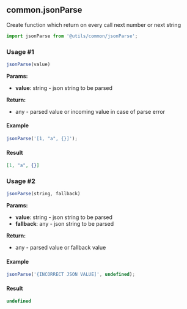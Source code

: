 ## common.jsonParse

Create function which return on every call next number or next string

```javascript
import jsonParse from '@utils/common/jsonParse';
```

### Usage #1

```javascript
jsonParse(value)
```

**Params:**

* **value**: string - json string to be parsed

**Return:**

* any - parsed value or incoming value in case of parse error

#### Example

```javascript
jsonParse('[1, "a", {}]');
```

#### Result

```json
[1, "a", {}]
```

### Usage #2

```javascript
jsonParse(string, fallback)
```

**Params:**

* **value**: string - json string to be parsed
* **fallback**: any - json string to be parsed

**Return:**

* any - parsed value or fallback value

#### Example

```javascript
jsonParse('{INCORRECT JSON VALUE]', undefined);
```

#### Result

```javascript
undefined
```